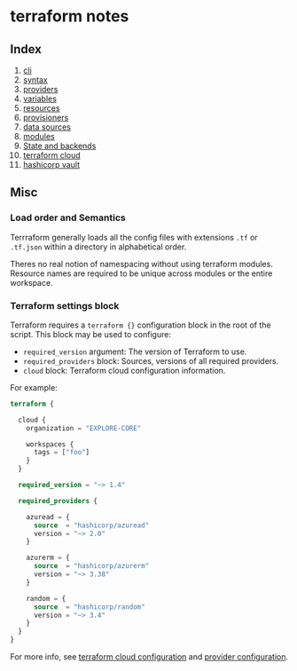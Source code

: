 # terraform notes

## Index

1. [cli](./cli.md)
2. [syntax](./syntax.md)
3. [providers](./providers.md)
4. [variables](./variables.md)
5. [resources](./resources.md)
6. [provisioners](./provisioners.md)
7. [data sources](./data_sources.md)
8. [modules](./modules.md)
9. [State and backends](./state_and_backends.md)
10. [terraform cloud](./terraform_cloud.md)
11. [hashicorp vault](./hashicorp_vault.md)

## Misc

### Load order and Semantics

Terrraform generally loads all the config files with extensions `.tf` or
`.tf.json` within a directory in alphabetical order.

Theres no real notion of namespacing without using terraform modules. Resource
names are required to be unique across modules or the entire workspace.

### Terraform settings block

Terraform requires a `terraform {}` configuration block in the root of the script.
This block may be used to configure:

- `required_version` argument: The version of Terraform to use.
- `required_providers` block: Sources, versions of all required providers.
- `cloud` block: Terraform cloud configuration information.

For example:

```terraform
terraform {

  cloud {
    organization = "EXPLORE-CORE"

    workspaces {
      tags = ["foo"]
    }
  }

  required_version = "~> 1.4"

  required_providers {

    azuread = {
      source  = "hashicorp/azuread"
      version = "~> 2.0"
    }

    azurerm = {
      source  = "hashicorp/azurerm"
      version = "~> 3.38"
    }

    random = {
      source  = "hashicorp/random"
      version = "~> 3.4"
    }
  }
}
```

For more info, see [terraform cloud configuration](./terraform_cloud.md#configuration) and
[provider configuration](./providers.md#provider-configuration).
